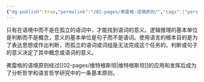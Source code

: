 ```yaml
---
{"dg-publish":true,"permalink":"/02-pages/弗雷格-语境原则/","tags":["personal/blog","person/哲学家/弗雷格","哲学/分析哲学"]}
---
```


只有在语境中而不是在孤立的语词中，才能找到语词的意义。逻辑推理的基本单位是判断而不是概念，意义的基本单位是句子而不是语词。使用语言的根本目的是为了表达思想或作出判断，而孤立的语词或词组是无法完成这个任务的。判断或句子的意义决定了其中概念或语词的意义。

弗雷格的语境原则经过[[02-pages/维特根斯坦\|维特根斯坦]]的应用和发挥后成为了分析哲学和语言哲学研究中的一条基本原则。